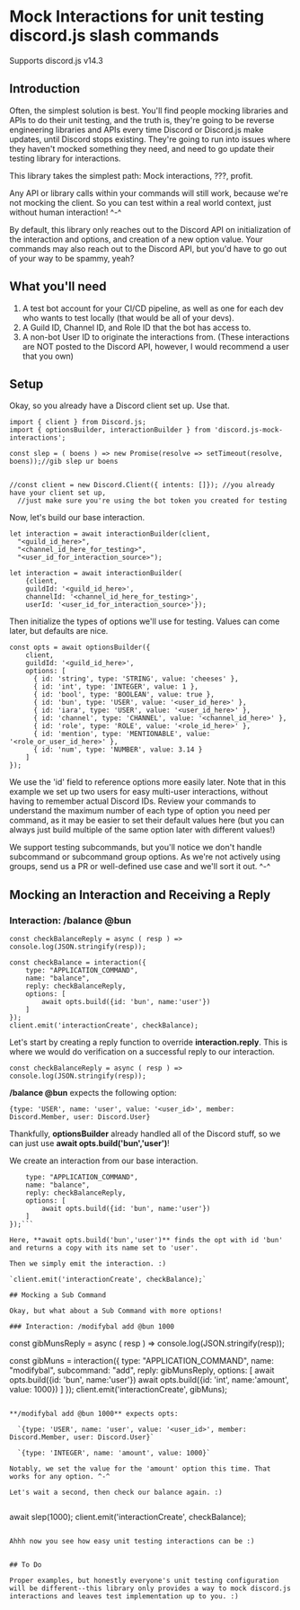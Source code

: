 # Mock Interactions for unit testing discord.js slash commands

Supports discord.js v14.3

## Introduction

Often, the simplest solution is best. You'll find people mocking libraries and APIs to do their unit testing, and the truth is, they're going to be reverse engineering libraries and APIs every time Discord or Discord.js make updates, until Discord stops existing. They're going to run into issues where they haven't mocked something they need, and need to go update their testing library for interactions.

This library takes the simplest path: Mock interactions, ???, profit.

Any API or library calls within your commands will still work, because we're not mocking the client. So you can test within a real world context, just without human interaction! ^-^

By default, this library only reaches out to the Discord API on initialization of the interaction and options, and creation of a new option value. Your commands may also reach out to the Discord API, but you'd have to go out of your way to be spammy, yeah?

## What you'll need
  1. A test bot account for your CI/CD pipeline, as well as one for each dev who wants to test locally (that would be all of your devs).
  2. A Guild ID, Channel ID, and Role ID that the bot has access to.
  3. A non-bot User ID to originate the interactions from. (These interactions are NOT posted to the Discord API, however, I would recommend a user that you own)

## Setup

Okay, so you already have a Discord client set up. Use that.

```
import { client } from Discord.js;
import { optionsBuilder, interactionBuilder } from 'discord.js-mock-interactions';

const slep = ( boens ) => new Promise(resolve => setTimeout(resolve, boens));//gib slep ur boens


//const client = new Discord.Client({ intents: []}); //you already have your client set up, 
  //just make sure you're using the bot token you created for testing
```

Now, let's build our base interaction.

```
let interaction = await interactionBuilder(client,
  "<guild_id_here>",
  "<channel_id_here_for_testing>",
  "<user_id_for_interaction_source>");
  
let interaction = await interactionBuilder(
	{client,
	guildId: '<guild_id_here>',
	channelId: '<channel_id_here_for_testing>',
	userId: '<user_id_for_interaction_source>'});

```

Then initialize the types of options we'll use for testing. Values can come later, but defaults are nice.

```
const opts = await optionsBuilder({
	client,
	guildId: '<guild_id_here>',
	options: [
	  { id: 'string', type: 'STRING', value: 'cheeses' },
	  { id: 'int', type: 'INTEGER', value: 1 },
	  { id: 'bool', type: 'BOOLEAN', value: true },
	  { id: 'bun', type: 'USER', value: '<user_id_here>' },
	  { id: 'iara', type: 'USER', value: '<user_id_here>' },
	  { id: 'channel', type: 'CHANNEL', value: '<channel_id_here>' },
	  { id: 'role', type: 'ROLE', value: '<role_id_here>' },
	  { id: 'mention', type: 'MENTIONABLE', value: '<role_or_user_id_here>' },
	  { id: 'num', type: 'NUMBER', value: 3.14 }
	]
});
```

We use the 'id' field to reference options more easily later. Note that in this example we set up two users for easy multi-user interactions, without having to remember actual Discord IDs. Review your commands to understand the maximum number of each type of option you need per command, as it may be easier to set their default values here (but you can always just build multiple of the same option later with different values!)

We support testing subcommands, but you'll notice we don't handle subcommand or subcommand group options. As we're not actively using groups, send us a PR or well-defined use case and we'll sort it out. ^-^

## Mocking an Interaction and Receiving a Reply

### Interaction: /balance @bun

```
const checkBalanceReply = async ( resp ) => console.log(JSON.stringify(resp));

const checkBalance = interaction({
	type: "APPLICATION_COMMAND",
	name: "balance",
	reply: checkBalanceReply,
	options: [
		await opts.build({id: 'bun', name:'user'})
	]
});
client.emit('interactionCreate', checkBalance);
```

Let's start by creating a reply function to override **interaction.reply**. This is where we would do verification on a successful reply to our interaction.

`const checkBalanceReply = async ( resp ) => console.log(JSON.stringify(resp));`

**/balance @bun** expects the following option:

  `{type: 'USER', name: 'user', value: '<user_id>', member: Discord.Member, user: Discord.User}` 
  
Thankfully, **optionsBuilder** already handled all of the Discord stuff, so we can just use **await opts.build('bun','user')**!
 
We create an interaction from our base interaction.

```const checkBalance = interaction({
	type: "APPLICATION_COMMAND",
	name: "balance",
	reply: checkBalanceReply,
	options: [
		await opts.build({id: 'bun', name:'user'})
	]
});```

Here, **await opts.build('bun','user')** finds the opt with id 'bun' and returns a copy with its name set to 'user'.

Then we simply emit the interaction. :)

`client.emit('interactionCreate', checkBalance);`

## Mocking a Sub Command

Okay, but what about a Sub Command with more options!

### Interaction: /modifybal add @bun 1000
```
const gibMunsReply = async ( resp ) => console.log(JSON.stringify(resp));

const gibMuns = interaction({
    type: "APPLICATION_COMMAND",
    name: "modifybal",
    subcommand: "add",
    reply: gibMunsReply,
    options: [
		await opts.build({id: 'bun', name:'user'})
		await opts.build({id: 'int', name:'amount', value: 1000})
    ]
  });
client.emit('interactionCreate', gibMuns);
```

**/modifybal add @bun 1000** expects opts:
  
  `{type: 'USER', name: 'user', value: '<user_id>', member: Discord.Member, user: Discord.User}`
  
  `{type: 'INTEGER', name: 'amount', value: 1000}`
  
Notably, we set the value for the 'amount' option this time. That works for any option. ^-^

Let's wait a second, then check our balance again. :)
  
```
await slep(1000);
client.emit('interactionCreate', checkBalance);
```

Ahhh now you see how easy unit testing interactions can be :)


## To Do

Proper examples, but honestly everyone's unit testing configuration will be different--this library only provides a way to mock discord.js interactions and leaves test implementation up to you. :)

